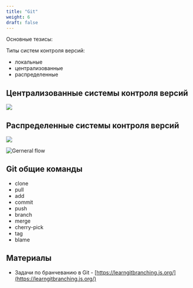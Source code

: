 ```yaml
---
title: "Git"
weight: 6
draft: false
---
```


Основные тезисы:

Типы систем контроля версий:
* локальные
* централизованные
* распределенные

## Централизованные системы контроля версий
![](https://media.geeksforgeeks.org/wp-content/uploads/20190624140224/cvcss.png)

## Распределенные системы контроля версий
![](https://media.geeksforgeeks.org/wp-content/uploads/20190624140226/distvcs.png)


![Gerneral flow](https://www.nobledesktop.com/image/blog/git-branches-merge.png)

## Git общие команды
* clone
* pull
* add
* commit
* push
* branch
* merge
* cherry-pick
* tag
* blame

## Материалы
* Задачи по бранчеванию в Git - [https://learngitbranching.js.org/](https://learngitbranching.js.org/)